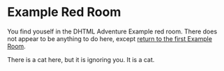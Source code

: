# Example Red Room

You find youself in the DHTML Adventure Example red room. There does
not appear to be anything to do here, except
[return to the first Example Room](./ExampleFile.md).

There is a cat here, but it is ignoring you. It is a cat.
